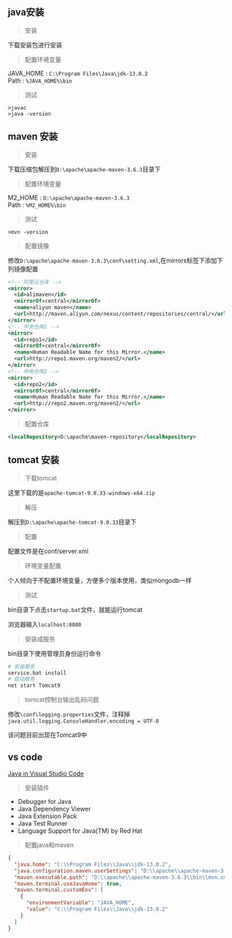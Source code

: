 ## java安装

>安装

下载安装包进行安装

>配置环境变量

JAVA_HOME : `C:\Program Files\Java\jdk-13.0.2`     
Path : `%JAVA_HOME%\bin`

>测试

```
>javac
>java -version
```

## maven 安装

>安装

下载压缩包解压到`D:\apache\apache-maven-3.6.3`目录下

>配置环境变量

M2_HOME : `D:\apache\apache-maven-3.6.3`     
Path : `%M2_HOME%\bin`

>测试

```
>mvn -version
```

>配置镜像

修改`D:\apache\apache-maven-3.6.3\conf\setting.xml`,在mirrors标签下添加下列镜像配置
```xml
<!-- 阿里云仓库 -->
<mirror>
  <id>alimaven</id>
  <mirrorOf>central</mirrorOf>
  <name>aliyun maven</name>
  <url>http://maven.aliyun.com/nexus/content/repositories/central/</url>
</mirror>
<!-- 中央仓库1 -->
<mirror>
  <id>repo1</id>
  <mirrorOf>central</mirrorOf>
  <name>Human Readable Name for this Mirror.</name>
  <url>http://repo1.maven.org/maven2/</url>
</mirror>
<!-- 中央仓库2 -->
<mirror>
  <id>repo2</id>
  <mirrorOf>central</mirrorOf>
  <name>Human Readable Name for this Mirror.</name>
  <url>http://repo2.maven.org/maven2/</url>
</mirror>
```
>配置仓库

```xml
<localRepository>D:\apache\maven-repository</localRepository>
```

## tomcat 安装

>下载tomcat

这里下载的是`apache-tomcat-9.0.33-windows-x64.zip`

>解压

解压到`D:\apache\apache-tomcat-9.0.33`目录下

>配置

配置文件是在conf/server.xml

>环境变量配置

个人倾向于不配置环境变量，方便多个版本使用，类似mongodb一样

>测试

bin目录下点击`startup.bat`文件，就能运行tomcat

浏览器输入`localhost:8080`

>安装成服务

bin目录下使用管理员身份运行命令

```sh
# 安装服务
service.bat install
# 启动服务
net start Tomcat9
```

>tomcat控制台输出乱码问题

修改`\conf\logging.properties`文件，注释掉`java.util.logging.ConsoleHandler.encoding = UTF-8`

该问题目前出现在Tomcat9中

## vs code

[Java in Visual Studio Code](https://code.visualstudio.com/docs/languages/java)

>安装插件

* Debugger for Java
* Java Dependency Viewer
* Java Extension Pack
* Java Test Runner
* Language Support for Java(TM) by Red Hat

>配置java和maven

```json
{
  "java.home": "C:\\Program Files\\Java\\jdk-13.0.2",
  "java.configuration.maven.userSettings": "D:\\apache\\apache-maven-3.6.3\\conf\\settings.xml",
  "maven.executable.path": "D:\\apache\\apache-maven-3.6.3\\bin\\mvn.cmd",
  "maven.terminal.useJavaHome": true,
  "maven.terminal.customEnv": [
    {
      "environmentVariable": "JAVA_HOME",
      "value": "C:\\Program Files\\Java\\jdk-13.0.2"
    }
  ]
}
```
